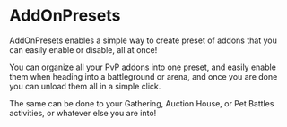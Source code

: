 AddOnPresets
======================

AddOnPresets enables a simple way to create preset of addons that you can easily enable or disable, all at once!

You can organize all your PvP addons into one preset, and easily enable them when heading into a battleground or arena, and once you are done you can unload them all in a simple click.

The same can be done to your Gathering, Auction House, or Pet Battles activities, or whatever else you are into!
